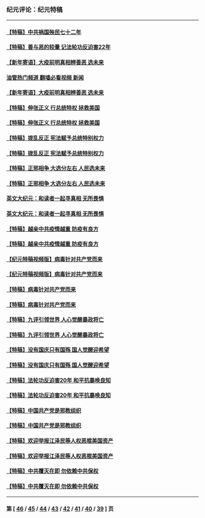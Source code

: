 ### 纪元评论：纪元特稿
---
#### [【特稿】中共祸国殃民七十二年](../../pages/nsc424/n13272607.md?01290330) 
#### [【特稿】善与恶的较量 记法轮功反迫害22年](../../pages/nsc424/n13086597.md?01290330) 
#### [【新年寄语】大疫前明真相辨善恶 选未来](../../pages/nsc424/n12660855.md?01290330) 
#### [油管热门频道 翻墙必看视频 新闻](ok?01290330)
#### [【新年寄语】大疫前明真相辨善恶 选未来](../../pages/nsc424/n12660855.md?01290330) 
#### [【特稿】伸张正义 行总统特权 拯救美国](../../pages/nsc424/n12616806.md?01290330) 
#### [【特稿】伸张正义 行总统特权 拯救美国](../../pages/nsc424/n12616806.md?01290330) 
#### [【特稿】拨乱反正 宪法赋予总统特别权力](../../pages/nsc424/n12598306.md?01290330) 
#### [【特稿】拨乱反正 宪法赋予总统特别权力](../../pages/nsc424/n12598306.md?01290330) 
#### [【特稿】正邪相争 大选分左右 人民选未来](../../pages/nsc424/n12545208.md?01290330) 
#### [【特稿】正邪相争 大选分左右 人民选未来](../../pages/nsc424/n12545208.md?01290330) 
#### [英文大纪元：和读者一起寻真相 无所畏惧](../../pages/nsc424/n12542027.md?01290330) 
#### [英文大纪元：和读者一起寻真相 无所畏惧](../../pages/nsc424/n12542027.md?01290330) 
#### [【特稿】越亲中共疫情越重 防疫有良方](../../pages/nsc424/n12042989.md?01290330) 
#### [【特稿】越亲中共疫情越重 防疫有良方](../../pages/nsc424/n12042989.md?01290330) 
#### [【纪元特稿视频版】病毒针对共产党而来](../../pages/nsc424/n11977328.md?01290330) 
#### [【纪元特稿视频版】病毒针对共产党而来](../../pages/nsc424/n11977328.md?01290330) 
#### [【特稿】病毒针对共产党而来](../../pages/nsc424/n11928818.md?01290330) 
#### [【特稿】病毒针对共产党而来](../../pages/nsc424/n11928818.md?01290330) 
#### [【特稿】九评引领世界 人心觉醒暴政将亡](../../pages/nsc424/n11660496.md?01290330) 
#### [【特稿】九评引领世界 人心觉醒暴政将亡](../../pages/nsc424/n11660496.md?01290330) 
#### [【特稿】没有国庆只有国殇 国人觉醒迎希望](../../pages/nsc424/n11549354.md?01290330) 
#### [【特稿】没有国庆只有国殇 国人觉醒迎希望](../../pages/nsc424/n11549354.md?01290330) 
#### [【特稿】法轮功反迫害20年 和平抗暴唤良知](../../pages/nsc424/n11389135.md?01290330) 
#### [【特稿】法轮功反迫害20年 和平抗暴唤良知](../../pages/nsc424/n11389135.md?01290330) 
#### [【特稿】中国共产党是邪教组织](../../pages/nsc424/n11355551.md?01290330) 
#### [【特稿】中国共产党是邪教组织](../../pages/nsc424/n11355551.md?01290330) 
#### [【特稿】欢迎举报江泽民等人权恶棍美国资产](../../pages/nsc424/n11303040.md?01290330) 
#### [【特稿】欢迎举报江泽民等人权恶棍美国资产](../../pages/nsc424/n11303040.md?01290330) 
#### [【特稿】中共覆灭在即 勿依赖中共保权](../../pages/nsc424/n11278510.md?01290330) 
#### [【特稿】中共覆灭在即 勿依赖中共保权](../../pages/nsc424/n11278510.md?01290330) 

---
#### 第 [ [46](./46.md?01290330) / [45](./45.md?01290330) / [44](./44.md?01290330) / [43](./43.md?01290330) / [42](./42.md?01290330) / [41](./41.md?01290330) / [40](./40.md?01290330) / [39](./39.md?01290330) ] 页
